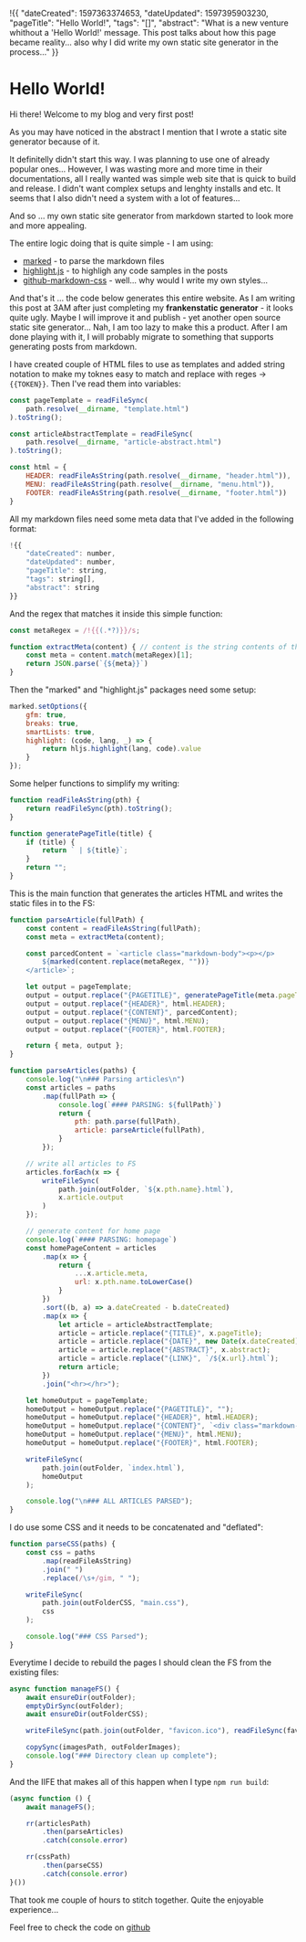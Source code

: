 !{{
    "dateCreated": 1597363374653,
    "dateUpdated": 1597395903230,
    "pageTitle": "Hello World!",
    "tags": "[]",
    "abstract": "What is a new venture whithout a 'Hello World!' message. This post talks about how this page became reality... also why I did write my own static site generator in the process..."
}}

# Hello World!

Hi there! Welcome to my blog and very first post!

As you may have noticed in the abstract I mention that I wrote a static site generator because of it.

It definitelly didn't start this way. I was planning to use one of already popular ones... However, I was wasting more and more time in their documentations, all I really wanted was simple web site that is quick to build and release. I didn't want complex setups and lenghty installs and etc. It seems that I also didn't need a system with a lot of features...

And so ... my own static site generator from markdown started to look more and more appealing.

The entire logic doing that is quite simple - I am using:

- [marked](https://www.npmjs.com/package/marked) - to parse the markdown files
- [highlight.js](https://www.npmjs.com/package/highlight.js) - to highligh any code samples in the posts
- [github-markdown-css](https://www.npmjs.com/package/github-markdown-css) - well... why would I write my own styles...

And that's it ... the code below generates this entire website. As I am writing this post at 3AM after just completing my **frankenstatic generator** - it looks quite ugly. Maybe I will improve it and publish - yet another open source static site generator... Nah, I am too lazy to make this a product. After I am done playing with it, I will probably migrate to something that supports generating posts from markdown.

I have created couple of HTML files to use as templates and added string notation to make my toknes easy to match and replace with reges -> `{{TOKEN}}`. Then I've read them into variables:

```javascript
const pageTemplate = readFileSync(
    path.resolve(__dirname, "template.html")
).toString();

const articleAbstractTemplate = readFileSync(
    path.resolve(__dirname, "article-abstract.html")
).toString();

const html = {
    HEADER: readFileAsString(path.resolve(__dirname, "header.html")),
    MENU: readFileAsString(path.resolve(__dirname, "menu.html")),
    FOOTER: readFileAsString(path.resolve(__dirname, "footer.html"))
}
```

All my markdown files need some meta data that I've added in the following format:

```javascript
!{{
    "dateCreated": number,
    "dateUpdated": number,
    "pageTitle": string,
    "tags": string[],
    "abstract": string
}}
```

And the regex that matches it inside this simple function:

```javascript
const metaRegex = /!{{(.*?)}}/s;

function extractMeta(content) { // content is the string contents of the markdown file
    const meta = content.match(metaRegex)[1];
    return JSON.parse(`{${meta}}`)
}
```

Then the "marked" and "highlight.js" packages need some setup:

```javascript
marked.setOptions({
    gfm: true,
    breaks: true,
    smartLists: true,
    highlight: (code, lang, _) => {
        return hljs.highlight(lang, code).value
    }
});
```

Some helper functions to simplify my writing:

```javascript
function readFileAsString(pth) {
    return readFileSync(pth).toString();
}

function generatePageTitle(title) {
    if (title) {
        return ` | ${title}`;
    }
    return "";
}
```

This is the main function that generates the articles HTML and writes the static files in to the FS:

```javascript
function parseArticle(fullPath) {
    const content = readFileAsString(fullPath);
    const meta = extractMeta(content);

    const parcedContent = `<article class="markdown-body"><p></p>
        ${marked(content.replace(metaRegex, ""))}
    </article>`;

    let output = pageTemplate;
    output = output.replace("{PAGETITLE}", generatePageTitle(meta.pageTitle));
    output = output.replace("{HEADER}", html.HEADER);
    output = output.replace("{CONTENT}", parcedContent);
    output = output.replace("{MENU}", html.MENU);
    output = output.replace("{FOOTER}", html.FOOTER);

    return { meta, output };
}

function parseArticles(paths) {
    console.log("\n### Parsing articles\n")
    const articles = paths
        .map(fullPath => {
            console.log(`#### PARSING: ${fullPath}`)
            return {
                pth: path.parse(fullPath),
                article: parseArticle(fullPath),
            }
        });

    // write all articles to FS
    articles.forEach(x => {
        writeFileSync(
            path.join(outFolder, `${x.pth.name}.html`),
            x.article.output
        )
    });

    // generate content for home page
    console.log(`#### PARSING: homepage`)
    const homePageContent = articles
        .map(x => {
            return {
                ...x.article.meta,
                url: x.pth.name.toLowerCase()
            }
        })
        .sort((b, a) => a.dateCreated - b.dateCreated)
        .map(x => {
            let article = articleAbstractTemplate;
            article = article.replace("{TITLE}", x.pageTitle);
            article = article.replace("{DATE}", new Date(x.dateCreated).toLocaleString());
            article = article.replace("{ABSTRACT}", x.abstract);
            article = article.replace("{LINK}", `/${x.url}.html`);
            return article;
        })
        .join("<hr></hr>");

    let homeOutput = pageTemplate;
    homeOutput = homeOutput.replace("{PAGETITLE}", "");
    homeOutput = homeOutput.replace("{HEADER}", html.HEADER);
    homeOutput = homeOutput.replace("{CONTENT}", `<div class="markdown-body">${homePageContent}</div>`);
    homeOutput = homeOutput.replace("{MENU}", html.MENU);
    homeOutput = homeOutput.replace("{FOOTER}", html.FOOTER);

    writeFileSync(
        path.join(outFolder, `index.html`),
        homeOutput
    );

    console.log("\n### ALL ARTICLES PARSED");
}
```

I do use some CSS and it needs to be concatenated and "deflated":

```javascript
function parseCSS(paths) {
    const css = paths
        .map(readFileAsString)
        .join(" ")
        .replace(/\s+/gim, " ");

    writeFileSync(
        path.join(outFolderCSS, "main.css"),
        css
    );

    console.log("### CSS Parsed");
}
```

Everytime I decide to rebuild the pages I should clean the FS from the existing files:

```javascript
async function manageFS() {
    await ensureDir(outFolder);
    emptyDirSync(outFolder);
    await ensureDir(outFolderCSS);

    writeFileSync(path.join(outFolder, "favicon.ico"), readFileSync(favIcoPath));

    copySync(imagesPath, outFolderImages);
    console.log("### Directory clean up complete");
}
```

And the IIFE that makes all of this happen when I type `npm run build`:

```javascript
(async function () {
    await manageFS();

    rr(articlesPath)
        .then(parseArticles)
        .catch(console.error)

    rr(cssPath)
        .then(parseCSS)
        .catch(console.error)
}())
```

That took me couple of hours to stitch together. Quite the enjoyable experience...

Feel free to check the code on [github](https://github.com/mchaov/personal-page/)
